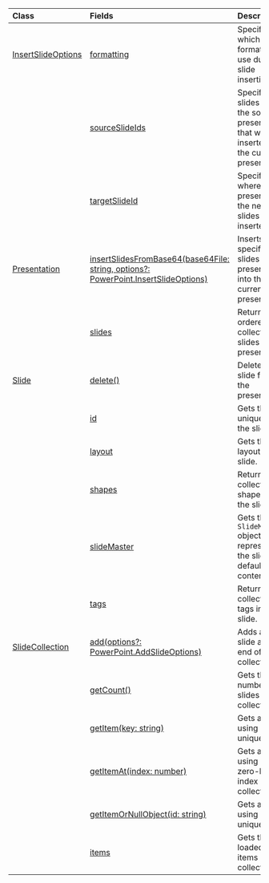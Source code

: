 | Class | Fields | Description |
|:---|:---|:---|
|[InsertSlideOptions](/javascript/api/powerpoint/powerpoint.insertslideoptions)|[formatting](/javascript/api/powerpoint/powerpoint.insertslideoptions#formatting)|Specifies which formatting to use during slide insertion.|
||[sourceSlideIds](/javascript/api/powerpoint/powerpoint.insertslideoptions#sourceSlideIds)|Specifies the slides from the source presentation that will be inserted into the current presentation.|
||[targetSlideId](/javascript/api/powerpoint/powerpoint.insertslideoptions#targetSlideId)|Specifies where in the presentation the new slides will be inserted.|
|[Presentation](/javascript/api/powerpoint/powerpoint.presentation)|[insertSlidesFromBase64(base64File: string, options?: PowerPoint.InsertSlideOptions)](/javascript/api/powerpoint/powerpoint.presentation#insertSlidesFromBase64_base64File__options_)|Inserts the specified slides from a presentation into the current presentation.|
||[slides](/javascript/api/powerpoint/powerpoint.presentation#slides)|Returns an ordered collection of slides in the presentation.|
|[Slide](/javascript/api/powerpoint/powerpoint.slide)|[delete()](/javascript/api/powerpoint/powerpoint.slide#delete__)|Deletes the slide from the presentation.|
||[id](/javascript/api/powerpoint/powerpoint.slide#id)|Gets the unique ID of the slide.|
||[layout](/javascript/api/powerpoint/powerpoint.slide#layout)|Gets the layout of the slide.|
||[shapes](/javascript/api/powerpoint/powerpoint.slide#shapes)|Returns a collection of shapes in the slide.|
||[slideMaster](/javascript/api/powerpoint/powerpoint.slide#slideMaster)|Gets the `SlideMaster` object that represents the slide's default content.|
||[tags](/javascript/api/powerpoint/powerpoint.slide#tags)|Returns a collection of tags in the slide.|
|[SlideCollection](/javascript/api/powerpoint/powerpoint.slidecollection)|[add(options?: PowerPoint.AddSlideOptions)](/javascript/api/powerpoint/powerpoint.slidecollection#add_options_)|Adds a new slide at the end of the collection.|
||[getCount()](/javascript/api/powerpoint/powerpoint.slidecollection#getCount__)|Gets the number of slides in the collection.|
||[getItem(key: string)](/javascript/api/powerpoint/powerpoint.slidecollection#getItem_key_)|Gets a slide using its unique ID.|
||[getItemAt(index: number)](/javascript/api/powerpoint/powerpoint.slidecollection#getItemAt_index_)|Gets a slide using its zero-based index in the collection.|
||[getItemOrNullObject(id: string)](/javascript/api/powerpoint/powerpoint.slidecollection#getItemOrNullObject_id_)|Gets a slide using its unique ID.|
||[items](/javascript/api/powerpoint/powerpoint.slidecollection#items)|Gets the loaded child items in this collection.|
